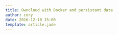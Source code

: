 ```yaml
---
title: Owncloud with Docker and persistant data
author: cory
date: 2016-12-10 15:00
template: article.jade
---
```


